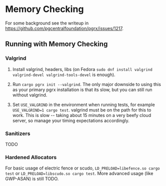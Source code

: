 # Memory Checking

For some background see the writeup in <https://github.com/pgcentralfoundation/pgrx/issues/1217>.

## Running with Memory Checking

### Valgrind

1. Install valgrind, headers, libs (on Fedora `sudo dnf install valgrind valgrind-devel valgrind-tools-devel` is enough).

2. Run `cargo pgrx init --valgrind`. The only major downside to using this as your primary pgrx installation is that its slow, but you can still run without valgrind.

3. Set `USE_VALGRIND` in the environment when running tests, for example `USE_VALGRIND=1 cargo test`. valgrind must be on the path for this to work. This is slow -- taking about 15 minutes on a very beefy cloud server, so manage your timing expectations accordingly.

### Sanitizers

TODO

### Hardened Allocators

For basic usage of electric fence or scudo, `LD_PRELOAD=libefence.so cargo test` or `LD_PRELOAD=libscudo.so cargo test`. More advanced usage (like GWP-ASAN) is still TODO.
